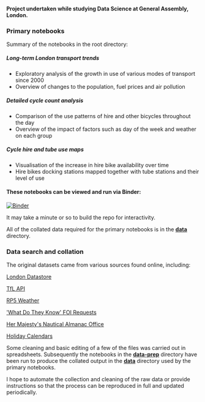 

#### Project undertaken while studying Data Science at General Assembly, London.

### Primary notebooks

Summary of the notebooks in the root directory:

##### Long-term London transport trends
- Exploratory analysis of the growth in use of various modes of transport since 2000
- Overview of changes to the population, fuel prices and air pollution

##### Detailed cycle count analysis
- Comparison of the use patterns of hire and other bicycles throughout the day
- Overview of the impact of factors such as day of the week and weather on each group

##### Cycle hire and tube use maps
- Visualisation of the increase in hire bike availability over time
- Hire bikes docking stations mapped together with tube stations and their level of use

#### These notebooks can be viewed and run via Binder:

[![Binder](https://mybinder.org/badge_logo.svg)](https://mybinder.org/v2/gh/intp8/bb/master)

It may take a minute or so to build the repo for interactivity.

All of the collated data required for the primary notebooks is in the **[data](https://github.com/intp8/boris-bikes/tree/master/data)** directory. 

### Data search and collation

The original datasets came from various sources found online, including:

[London Datastore](https://data.london.gov.uk/)

[TfL API](https://api.tfl.gov.uk/)

[RP5 Weather](https://rp5.ru/)

['What Do They Know' FOI Requests](https://www.whatdotheyknow.com/)

[Her Majesty's Nautical Almanac Office](http://astro.ukho.gov.uk/)

[Holiday Calendars](https://www.feiertagskalender.ch/)

Some cleaning and basic editing of a few of the files was carried out in spreadsheets. Subsequently the notebooks in the **[data-prep](https://github.com/intp8/boris-bikes/tree/master/data-prep)** directory have been run to produce the collated output in the **[data](https://github.com/intp8/boris-bikes/tree/master/data)** directory used by the primary notebooks. 

I hope to automate the collection and cleaning of the raw data or provide instructions so that the process can be reproduced in full and updated periodically.
